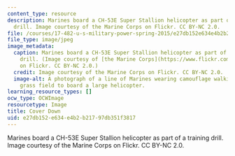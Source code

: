 ```yaml
---
content_type: resource
description: Marines board a CH-53E Super Stallion helicopter as part of a training
  drill. Image courtesy of the Marine Corps on Flickr. CC BY-NC 2.0.
file: /courses/17-482-u-s-military-power-spring-2015/e27db152e634e4b2b21797db351f3817_17-482s15.jpg
file_type: image/jpeg
image_metadata:
  caption: Marines board a CH-53E Super Stallion helicopter as part of a training
    drill. (Image courtesy of [the Marine Corps](https://www.flickr.com/photos/marine_corps/20686449185/)
    on Flickr. CC BY-NC 2.0.)
  credit: Image courtesy of the Marine Corps on Flickr. CC BY-NC 2.0.
  image-alt: A photograph of a line of Marines wearing camouflage walking across a
    grass field to board a large helicopter.
learning_resource_types: []
ocw_type: OCWImage
resourcetype: Image
title: Cover Down
uid: e27db152-e634-e4b2-b217-97db351f3817
---
```

Marines board a CH-53E Super Stallion helicopter as part of a training drill. Image courtesy of the Marine Corps on Flickr. CC BY-NC 2.0.

